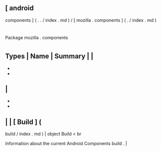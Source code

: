 [
android
-
components
]
(
.
.
/
index
.
md
)
/
[
mozilla
.
components
]
(
.
/
index
.
md
)
#
#
Package
mozilla
.
components
#
#
#
Types
|
Name
|
Summary
|
|
-
-
-
|
-
-
-
|
|
[
Build
]
(
-
build
/
index
.
md
)
|
object
Build
<
br
>
Information
about
the
current
Android
Components
build
.
|
